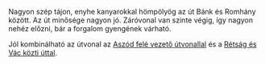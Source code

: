 Nagyon szép tájon, enyhe kanyarokkal hömpölyög az út Bánk és Romhány között. Az út minősége nagyon jó. Záróvonal van szinte végig, így nagyon nehéz előzni, bár a forgalom gyengének várható.

Jól kombinálható az útvonal az [Aszód felé vezető útvonallal](#BankAszod) és a [Rétság és Vác közti úttal](#VacRetsag).
